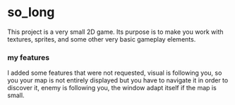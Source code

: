 # so_long
This project is a very small 2D game. Its purpose is to make you work with textures, sprites, and some other very basic gameplay elements.

### my features
I added some features that were not requested,  visual is following you, so you your map is not entirely displayed but you have to navigate it in order to discover it, enemy is following you, 
the window adapt itself if the map is small.
